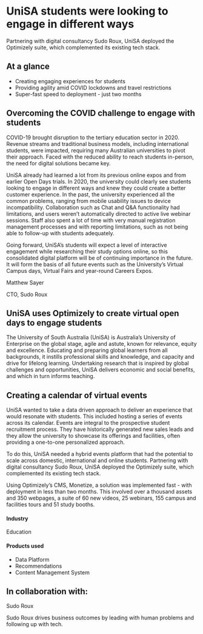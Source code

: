 # UniSA students were looking to engage in different ways

Partnering with digital consultancy Sudo Roux, UniSA deployed the Optimizely
suite, which complemented its existing tech stack.

## At a glance

- Creating engaging experiences for students
- Providing agility amid COVID lockdowns and travel restrictions
- Super-fast speed to deployment - just two months

## Overcoming the COVID challenge to engage with students

COVID-19 brought disruption to the tertiary education sector in 2020. Revenue
streams and traditional business models, including international students, were
impacted, requiring many Australian universities to pivot their approach. Faced
with the reduced ability to reach students in-person, the need for digital
solutions became key.

UniSA already had learned a lot from its previous online expos and from earlier
Open Days trials. In 2020, the university could clearly see students looking to
engage in different ways and knew they could create a better customer
experience. In the past, the university experienced all the common problems,
ranging from mobile usability issues to device incompatibility. Collaboration
such as Chat and Q&A functionality had limitations, and users weren’t
automatically directed to active live webinar sessions. Staff also spent a lot
of time with very manual registration management processes and with reporting
limitations, such as not being able to follow-up with students adequately.

Going forward, UniSA’s students will expect a level of interactive engagement
while researching their study options online, so this consolidated digital
platform will be of continuing importance in the future. It will form the basis
of all future events such as the University’s Virtual Campus days, Virtual Fairs
and year-round Careers Expos.

Matthew Sayer

CTO, Sudo Roux

## UniSA uses Optimizely to create virtual open days to engage students

The University of South Australia (UniSA) is Australia’s University of
Enterprise on the global stage, agile and astute, known for relevance, equity
and excellence. Educating and preparing global learners from all backgrounds, it
instills professional skills and knowledge, and capacity and drive for lifelong
learning. Undertaking research that is inspired by global challenges and
opportunities, UniSA delivers economic and social benefits, and which in turn
informs teaching.

## Creating a calendar of virtual events

UniSA wanted to take a data driven approach to deliver an experience that would
resonate with students. This included hosting a series of events across its
calendar. Events are integral to the prospective student recruitment process.
They have historically generated new sales leads and they allow the university
to showcase its offerings and facilities, often providing a one-to-one
personalized approach.

To do this, UniSA needed a hybrid events platform that had the potential to
scale across domestic, international and online students. Partnering with
digital consultancy Sudo Roux, UniSA deployed the Optimizely suite, which
complemented its existing tech stack.

Using Optimizely’s CMS, Monetize, a solution was implemented fast - with
deployment in less than two months. This involved over a thousand assets and 350
webpages, a suite of 60 new videos, 25 webinars, 155 campus and facilities tours
and 51 study booths.

#### Industry

Education

#### Products used

- Data Platform
- Recommendations
- Content Management System

## In collaboration with:

Sudo Roux

Sudo Roux drives business outcomes by leading with human problems and following
up with tech.
